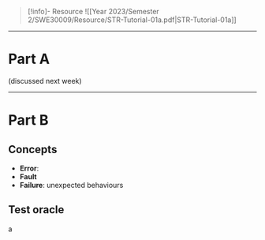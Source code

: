> [!info]- Resource
> ![[Year 2023/Semester 2/SWE30009/Resource/STR-Tutorial-01a.pdf|STR-Tutorial-01a]]

---
# Part A
(discussed next week)

---
# Part B

## Concepts
- **Error**: 
- **Fault**
- **Failure**: unexpected behaviours
## Test oracle
a 


